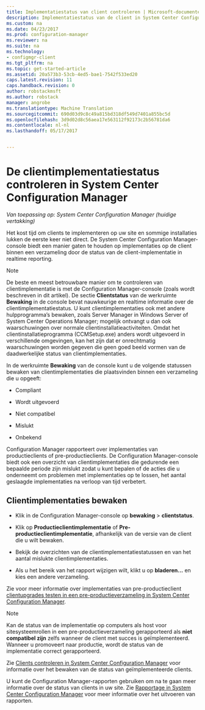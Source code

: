 ```yaml
---
title: Implementatiestatus van client controleren | Microsoft-documenten
description: Implementatiestatus van de client in System Center Configuration Manager controleren.
ms.custom: na
ms.date: 04/23/2017
ms.prod: configuration-manager
ms.reviewer: na
ms.suite: na
ms.technology:
- configmgr-client
ms.tgt_pltfrm: na
ms.topic: get-started-article
ms.assetid: 20a573b3-53cb-4ed5-bae1-7542f533ed20
caps.latest.revision: 11
caps.handback.revision: 0
author: robstackmsft
ms.author: robstack
manager: angrobe
ms.translationtype: Machine Translation
ms.sourcegitcommit: 690d03d9c8c49a815bd318df549d7401a855bc5d
ms.openlocfilehash: 3d9d02d8c56aea17e563112f92173c2b56781da6
ms.contentlocale: nl-nl
ms.lasthandoff: 05/17/2017


---
```

# <a name="how-to-monitor-client-deployment-status-in-system-center-configuration-manager"></a>De clientimplementatiestatus controleren in System Center Configuration Manager

*Van toepassing op: System Center Configuration Manager (huidige vertakking)*

Het kost tijd om clients te implementeren op uw site en sommige installaties lukken de eerste keer niet direct. De System Center Configuration Manager-console biedt een manier gaten te houden op implementaties op de client binnen een verzameling door de status van de client-implementatie in realtime reporting.  

> [!NOTE]  
>  De beste en meest betrouwbare manier om te controleren van clientimplementatie is met de Configuration Manager-console (zoals wordt beschreven in dit artikel). De sectie **Clientstatus** van de werkruimte **Bewaking** in de console bevat nauwkeurige en realtime informatie over de clientimplementatiestatus. U kunt clientimplementaties ook met andere hulpprogramma’s bewaken, zoals Server Manager in Windows Server of System Center Operations Manager; mogelijk ontvangt u dan ook waarschuwingen over normale clientinstallatieactiviteiten. Omdat het clientinstallatieprogramma (CCMSetup.exe) anders wordt uitgevoerd in verschillende omgevingen, kan het zijn dat er onrechtmatig waarschuwingen worden gegeven die geen goed beeld vormen van de daadwerkelijke status van clientimplementaties.  

 In de werkruimte **Bewaking** van de console kunt u de volgende statussen bewaken van clientimplementaties die plaatsvinden binnen een verzameling die u opgeeft:  

-   Compliant  

-   Wordt uitgevoerd  

-   Niet compatibel  

-   Mislukt  

-   Onbekend  

 Configuration Manager rapporteert over implementaties van productieclients of pre-productieclients. De Configuration Manager-console biedt ook een overzicht van clientimplementaties die gedurende een bepaalde periode zijn mislukt zodat u kunt bepalen of de acties die u onderneemt om problemen met implementaties op te lossen, het aantal geslaagde implementaties na verloop van tijd verbetert.  

## <a name="to-monitor-client-deployments"></a>Clientimplementaties bewaken  

-   Klik in de Configuration Manager-console op **bewaking** > **clientstatus**.  

-   Klik op **Productieclientimplementatie** of **Pre-productieclientimplementatie**, afhankelijk van de versie van de client die u wilt bewaken.  

-   Bekijk de overzichten van de clientimplementatiestatussen en van het aantal mislukte clientimplementaties.  

-   Als u het bereik van het rapport wijzigen wilt, klikt u op **bladeren...**  en kies een andere verzameling.  

 Zie voor meer informatie over implementaties van pre-productieclient [clientupgrades testen in een pre-productieverzameling in System Center Configuration Manager](../../../core/clients/manage/upgrade/test-client-upgrades.md).

 > [!NOTE]
 > Kan de status van de implementatie op computers als host voor sitesysteemrollen in een pre-productieverzameling gerapporteerd als **niet compatibel zijn** zelfs wanneer de client met succes is geïmplementeerd. Wanneer u promoveert naar productie, wordt de status van de implementatie correct gerapporteerd.   

 Zie [Clients controleren in System Center Configuration Manager](../../../core/clients/manage/monitor-clients.md) voor informatie over het bewaken van de status van geïmplementeerde clients.  

 U kunt de Configuration Manager-rapporten gebruiken om na te gaan meer informatie over de status van clients in uw site. Zie [Rapportage in System Center Configuration Manager](../../../core/servers/manage/reporting.md) voor meer informatie over het uitvoeren van rapporten.  

